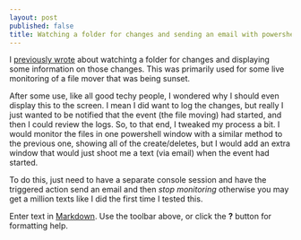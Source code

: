 ```yaml
---
layout: post
published: false
title: Watching a folder for changes and sending an email with powershell
---
```

I [previously wrote](http://ashbrook.io/2018-07-24-watching-files-with-powershell/) about watchintg a folder for changes and displaying some information on those changes. This was primarily used for some live monitoring of a file mover that was being sunset.

After some use, like all good techy people, I wondered why I should even display this to the screen. I mean I did want to log the changes, but really I just wanted to be notified that the event (the file moving) had started, and then I could review the logs. So, to that end, I tweaked my process a bit. I would monitor the files in one powershell window with a similar method to the previous one, showing all of the create/deletes, but I would add an extra window that would just shoot me a text (via email) when the event had started.

To do this, just need to have a separate console session and have the triggered action send an email and then *stop monitoring* otherwise you may get a million texts like I did the first time I tested this.



Enter text in [Markdown](http://daringfireball.net/projects/markdown/). Use the toolbar above, or click the **?** button for formatting help.
